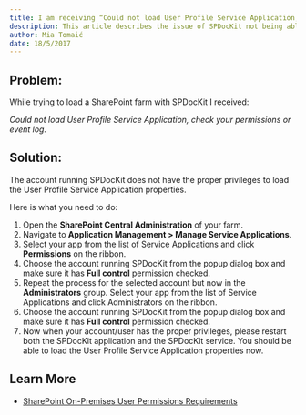 ```yaml
---
title: I am receiving “Could not load User Profile Service Application, check your permissions or event log.”
description: This article describes the issue of SPDocKit not being able to load User Profile Service Application.
author: Mia Tomaić
date: 18/5/2017
---
```

## Problem:
While trying to load a SharePoint farm with SPDocKit I received:  

*Could not load User Profile Service Application, check your permissions or event log.*

## Solution:
The account running SPDocKit does not have the proper privileges to load the User Profile Service Application properties.

Here is what you need to do:
1. Open the **SharePoint Central Administration** of your farm.
2. Navigate to **Application Management > Manage Service Applications**.
3. Select your app from the list of Service Applications and click **Permissions** on the ribbon.
4. Choose the account running SPDocKit from the popup dialog box and make sure it has **Full control** permission checked.
5. Repeat the process for the selected account but now in the **Administrators** group. Select your app from the list of Service Applications and click Administrators on the ribbon.
6. Choose the account running SPDocKit from the popup dialog box and make sure it has **Full control** permission checked.
7. Now when your account/user has the proper privileges, please restart both the SPDocKit application and the SPDocKit service. You should be able to load the User Profile Service Application properties now.

## Learn More
* [SharePoint On-Premises User Permissions Requirements](sharepoint-on-premises-user-permissions-requirements.md)
